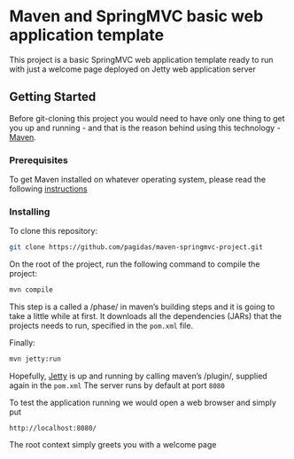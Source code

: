 # Maven and SpringMVC basic web application template
This project is a basic SpringMVC web application template ready to 
run with just a welcome page deployed on Jetty web application server

## Getting Started
Before git-cloning this project you would need to have only one thing
to get you up and running - and that is the reason behind using this
technology - [Maven](https://maven.apache.org/).

### Prerequisites
To get Maven installed on whatever operating system, please read the following [instructions](https://www.baeldung.com/install-maven-on-windows-linux-mac)

### Installing

To clone this repository:
```bash
git clone https://github.com/pagidas/maven-springmvc-project.git
```

On the root of the project, run the following command to compile the project:
```bash
mvn compile
```

This step is a called a /phase/ in maven’s building steps and it is going to take a little while at first. It downloads all the dependencies (JARs) that the projects needs to run, specified in the `pom.xml` file.

Finally:
```bash
mvn jetty:run
```

Hopefully, [Jetty](https://www.eclipse.org/jetty/documentation/9.4.x/jetty-maven-plugin.html) is up and running by calling maven’s /plugin/, supplied again in the `pom.xml` The server runs by default at port `8080`

To test the application running we would open a web browser and simply put
```http
http://localhost:8080/
```

The root context simply greets you with a welcome page

